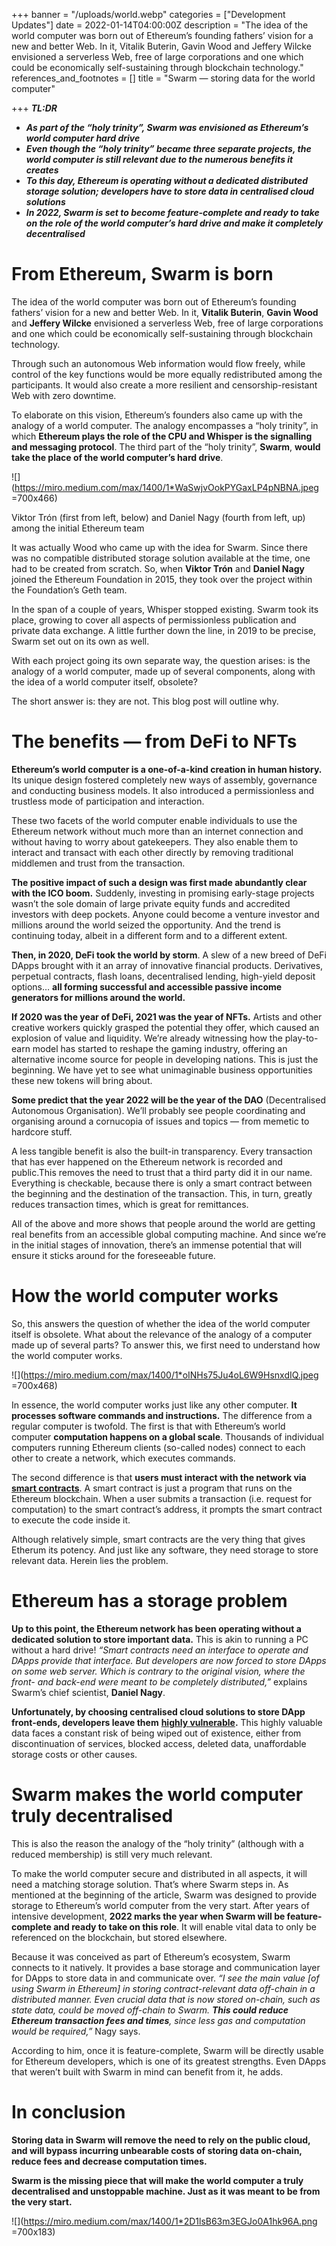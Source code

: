 +++
banner = "/uploads/world.webp"
categories = ["Development Updates"]
date = 2022-01-14T04:00:00Z
description = "The idea of the world computer was born out of Ethereum’s founding fathers’ vision for a new and better Web. In it, Vitalik Buterin, Gavin Wood and Jeffery Wilcke envisioned a serverless Web, free of large corporations and one which could be economically self-sustaining through blockchain technology."
references_and_footnotes = []
title = "Swarm — storing data for the world computer"

+++
**_TL:DR_**

* **_As part of the “holy trinity”, Swarm was envisioned as Ethereum’s world computer hard drive_**
* **_Even though the “holy trinity” became three separate projects, the world computer is still relevant due to the numerous benefits it creates_**
* **_To this day, Ethereum is operating without a dedicated distributed storage solution; developers have to store data in centralised cloud solutions_**
* **_In 2022, Swarm is set to become feature-complete and ready to take on the role of the world computer’s hard drive and make it completely decentralised_**

# From Ethereum, Swarm is born

The idea of the world computer was born out of Ethereum’s founding fathers’ vision for a new and better Web. In it, **Vitalik Buterin**, **Gavin Wood** and **Jeffery Wilcke** envisioned a serverless Web, free of large corporations and one which could be economically self-sustaining through blockchain technology.

Through such an autonomous Web information would flow freely, while control of the key functions would be more equally redistributed among the participants. It would also create a more resilient and censorship-resistant Web with zero downtime.

To elaborate on this vision, Ethereum’s founders also came up with the analogy of a world computer. The analogy encompasses a “holy trinity”, in which **Ethereum plays the role of the CPU and Whisper is the signalling and messaging protocol**. The third part of the “holy trinity”, **Swarm**, **would take the place of the world computer’s hard drive**.

![](https://miro.medium.com/max/1400/1*WaSwjvOokPYGaxLP4pNBNA.jpeg =700x466)

Viktor Trón (first from left, below) and Daniel Nagy (fourth from left, up) among the initial Ethereum team

It was actually Wood who came up with the idea for Swarm. Since there was no compatible distributed storage solution available at the time, one had to be created from scratch. So, when **Viktor Trón** and **Daniel Nagy** joined the Ethereum Foundation in 2015, they took over the project within the Foundation’s Geth team.

In the span of a couple of years, Whisper stopped existing. Swarm took its place, growing to cover all aspects of permissionless publication and private data exchange. A little further down the line, in 2019 to be precise, Swarm set out on its own as well.

With each project going its own separate way, the question arises: is the analogy of a world computer, made up of several components, along with the idea of a world computer itself, obsolete?

The short answer is: they are not. This blog post will outline why.

# The benefits — from DeFi to NFTs

**Ethereum’s world computer is a one-of-a-kind creation in human history.** Its unique design fostered completely new ways of assembly, governance and conducting business models. It also introduced a permissionless and trustless mode of participation and interaction.

These two facets of the world computer enable individuals to use the Ethereum network without much more than an internet connection and without having to worry about gatekeepers. They also enable them to interact and transact with each other directly by removing traditional middlemen and trust from the transaction.

**The positive impact of such a design was first made abundantly clear with the ICO boom.** Suddenly, investing in promising early-stage projects wasn’t the sole domain of large private equity funds and accredited investors with deep pockets. Anyone could become a venture investor and millions around the world seized the opportunity. And the trend is continuing today, albeit in a different form and to a different extent.

**Then, in 2020, DeFi took the world by storm**. A slew of a new breed of DeFi DApps brought with it an array of innovative financial products. Derivatives, perpetual contracts, flash loans, decentralised lending, high-yield deposit options… **all forming successful and accessible passive income generators for millions around the world.**

**If 2020 was the year of DeFi, 2021 was the year of NFTs.** Artists and other creative workers quickly grasped the potential they offer, which caused an explosion of value and liquidity. We’re already witnessing how the play-to-earn model has started to reshape the gaming industry, offering an alternative income source for people in developing nations. This is just the beginning. We have yet to see what unimaginable business opportunities these new tokens will bring about.

**Some predict that the year 2022 will be the year of the DAO** (Decentralised Autonomous Organisation). We’ll probably see people coordinating and organising around a cornucopia of issues and topics — from memetic to hardcore stuff.

A less tangible benefit is also the built-in transparency. Every transaction that has ever happened on the Ethereum network is recorded and public.This removes the need to trust that a third party did it in our name. Everything is checkable, because there is only a smart contract between the beginning and the destination of the transaction. This, in turn, greatly reduces transaction times, which is great for remittances.

All of the above and more shows that people around the world are getting real benefits from an accessible global computing machine. And since we’re in the initial stages of innovation, there’s an immense potential that will ensure it sticks around for the foreseeable future.

# How the world computer works

So, this answers the question of whether the idea of the world computer itself is obsolete. What about the relevance of the analogy of a computer made up of several parts? To answer this, we first need to understand how the world computer works.

![](https://miro.medium.com/max/1400/1*oINHs75Ju4oL6W9HsnxdIQ.jpeg =700x468)

In essence, the world computer works just like any other computer. **It processes software commands and instructions.** The difference from a regular computer is twofold. The first is that with Ethereum’s world computer **computation happens on a global scale**. Thousands of individual computers running Ethereum clients (so-called nodes) connect to each other to create a network, which executes commands.

The second difference is that **users must interact with the network via** [**smart contracts**](https://ethereum.org/en/developers/docs/smart-contracts/). A smart contract is just a program that runs on the Ethereum blockchain. When a user submits a transaction (i.e. request for computation) to the smart contract’s address, it prompts the smart contract to execute the code inside it.

Although relatively simple, smart contracts are the very thing that gives Etherum its potency. And just like any software, they need storage to store relevant data. Herein lies the problem.

# Ethereum has a storage problem

**Up to this point, the Ethereum network has been operating without a dedicated solution to store important data.** This is akin to running a PC without a hard drive! _“Smart contracts need an interface to operate and DApps provide that interface. But developers are now forced to store DApps on some web server. Which is contrary to the original vision, where the front- and back-end were meant to be completely distributed,”_ explains Swarm’s chief scientist, **Daniel Nagy**.

**Unfortunately, by choosing centralised cloud solutions to store DApp front-ends, developers leave them** [**highly vulnerable**](https://www.vice.com/en/article/wxdnxy/amazons-server-outage-took-down-a-decentralized-crypto-exchange?utm_medium=social+&utm_source=VICE_Twitter)**.** This highly valuable data faces a constant risk of being wiped out of existence, either from discontinuation of services, blocked access, deleted data, unaffordable storage costs or other causes.

# Swarm makes the world computer truly decentralised

This is also the reason the analogy of the “holy trinity” (although with a reduced membership) is still very much relevant.

To make the world computer secure and distributed in all aspects, it will need a matching storage solution. That’s where Swarm steps in. As mentioned at the beginning of the article, Swarm was designed to provide storage to Ethereum’s world computer from the very start. After years of intensive development, **2022 marks the year when Swarm will be feature-complete and ready to take on this role**. It will enable vital data to only be referenced on the blockchain, but stored elsewhere.

Because it was conceived as part of Ethereum’s ecosystem, Swarm connects to it natively. It provides a base storage and communication layer for DApps to store data in and communicate over. _“I see the main value \[of using Swarm in Ethereum\] in storing contract-relevant data off-chain in a distributed manner. Even crucial data that is now stored on-chain, such as state data, could be moved off-chain to Swarm. **This could reduce Ethereum transaction fees and times**, since less gas and computation would be required,”_ Nagy says.

According to him, once it is feature-complete, Swarm will be directly usable for Ethereum developers, which is one of its greatest strengths. Even DApps that weren’t built with Swarm in mind can benefit from it, he adds.

# In conclusion

**Storing data in Swarm will remove the need to rely on the public cloud, and will bypass incurring unbearable costs of storing data on-chain, reduce fees and decrease computation times.**

**Swarm is the missing piece that will make the world computer a truly decentralised and unstoppable machine. Just as it was meant to be from the very start.**

![](https://miro.medium.com/max/1400/1*2D1lsB63m3EGJo0A1hk96A.png =700x183)